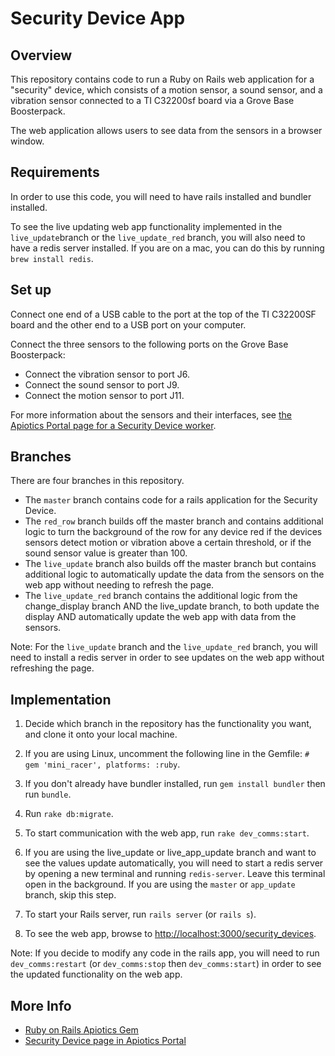 # Security Device App

## Overview

This repository contains code to run a Ruby on Rails web application for a "security" device, which consists of a motion sensor, a sound sensor, and a vibration sensor connected to a TI C32200sf board via a Grove Base Boosterpack.

The web application allows users to see data from the sensors in a browser window.

## Requirements

In order to use this code, you will need to have rails installed and bundler installed.

To see the live updating web app functionality implemented in the `live_update`branch or the `live_update_red` branch, you will also need to have a redis server installed. If you are on a mac, you can do this by running `brew install redis`.

## Set up

Connect one end of a USB cable to the port at the top of the TI C32200SF board and the other end to a USB port on your computer.

Connect the three sensors to the following ports on the Grove Base Boosterpack:
* Connect the vibration sensor to port J6.
* Connect the sound sensor to port J9.
* Connect the motion sensor to port J11.  


For more information about the sensors and their interfaces, see [the Apiotics Portal page for a Security Device worker](https://portal.apiotics.com/workers/108).

## Branches

There are four branches in this repository.

* The `master` branch contains code for a rails application for the Security Device.
* The `red_row` branch builds off the master branch and contains additional logic to turn the background of the row for any device red if the devices sensors detect motion or vibration above a certain threshold, or if the sound sensor value is greater than 100.
* The `live_update` branch also builds off the master branch but contains additional logic to automatically update the data from the sensors on the web app without needing to refresh the page.
* The `live_update_red` branch contains the additional logic from the change_display branch AND the live_update branch, to both update the display AND automatically update the web app with data from the sensors.

Note: For the `live_update` branch and the `live_update_red` branch, you will need to install a redis server in order to see updates on the web app without refreshing the page.


## Implementation

1. Decide which branch in the repository has the functionality you want, and clone it onto your local machine.

2. If you are using Linux, uncomment the following line in the Gemfile:
`# gem 'mini_racer', platforms: :ruby`.

3. If you don't already have bundler installed, run `gem install bundler` then run `bundle`.

4. Run `rake db:migrate`.

5. To start communication with the web app, run `rake dev_comms:start`.

6. If you are using the live_update or live_app_update branch and want to see the values update automatically, you will need to start a redis server by opening a new terminal and running `redis-server`.  Leave this terminal open in the background.  If you are using the `master` or `app_update` branch, skip this step.

7. To start your Rails server, run `rails server` (or `rails s`).

8. To see the web app, browse to <http://localhost:3000/security_devices>.

Note:
If you decide to modify any code in the rails app, you will need to run `dev_comms:restart` (or `dev_comms:stop` then `dev_comms:start`) in order to see the updated functionality on the web app.

## More Info
* [Ruby on Rails Apiotics Gem](https://portal.apiotics.com/docs/4)
* [Security Device page in Apiotics Portal](https://portal.apiotics.com/workers/108)

